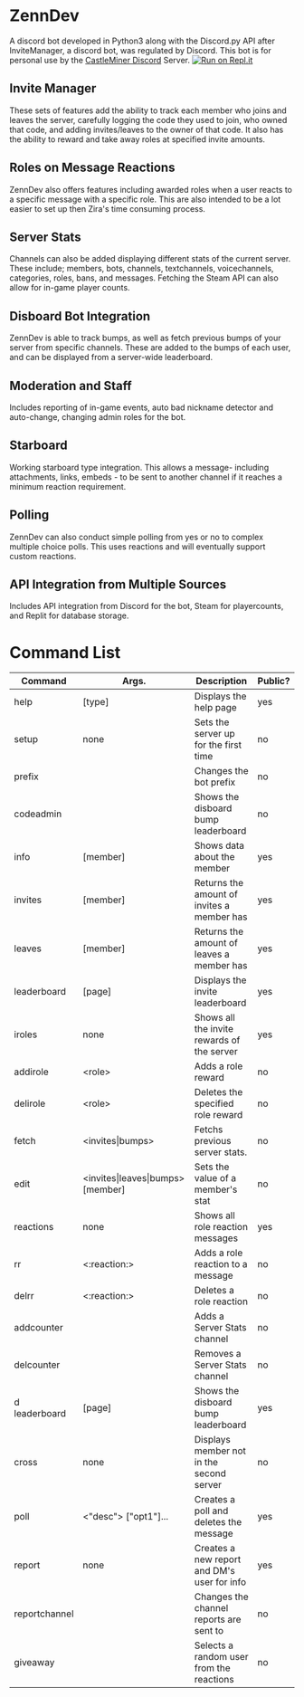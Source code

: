 # ZennDev
A discord bot developed in Python3 along with the Discord.py API after InviteManager, a discord bot, was regulated by Discord. This bot is for personal use by the [CastleMiner Discord](discord.gg/cJH7DFb) Server.
[![Run on Repl.it](https://repl.it/badge/github/Zennara/ZennsInvites)](https://repl.it/github/Zennara/ZennsInvites)
## Invite Manager
These sets of features add the ability to track each member who joins and leaves the server, carefully logging the code they used to join, who owned that code, and adding invites/leaves to the owner of that code. It also has the ability to reward and take away roles at specified invite amounts. 
## Roles on Message Reactions
ZennDev also offers features including awarded roles when a user reacts to a specific message with a specific role. This are also intended to be a lot easier to set up then Zira's time consuming process. 
## Server Stats
Channels can also be added displaying different stats of the current server. These include; members, bots, channels, textchannels, voicechannels, categories, roles, bans, and messages. Fetching the Steam API can also allow for in-game player counts.
## Disboard Bot Integration
ZennDev is able to track bumps, as well as fetch previous bumps of your server from specific channels. These are added to the bumps of each user, and can be displayed from a server-wide leaderboard.
## Moderation and Staff
Includes reporting of in-game events, auto bad nickname detector and auto-change, changing admin roles for the bot.
## Starboard
Working starboard type integration. This allows a message- including attachments, links, embeds - to be sent to another channel if it reaches a minimum reaction requirement.
## Polling
ZennDev can also conduct simple polling from yes or no to complex multiple choice polls. This uses reactions and will eventually support custom reactions.
## API Integration from Multiple Sources
Includes API integration from Discord for the bot, Steam for playercounts, and Replit for database storage.
# Command List
| Command       | Args.                                             | Description                                | Public? |
|---------------|---------------------------------------------------|--------------------------------------------|---------|
| help          | [type]                                            | Displays the help page                     | yes     |
| setup         | none                                              | Sets the server up for the first time      | no      |
| prefix        | <prefix>                                          | Changes the bot prefix                     | no      |
| codeadmin     | <role>                                            | Shows the disboard bump leaderboard        | no      |
| info          | [member]                                          | Shows data about the member                | yes     |
| invites       | [member]                                          | Returns the amount of invites a member has | yes     |
| leaves        | [member]                                          | Returns the amount of leaves a member has  | yes     |
| leaderboard   | [page]                                            | Displays the invite leaderboard            | yes     |
| iroles        | none                                              | Shows all the invite rewards of the server | yes     |
| addirole      | <invites> \<role>                                 | Adds a role reward                         | no      |
| delirole      | <invites> \<role>                                 | Deletes the specified role reward          | no      |
| fetch         | <invites\|bumps>                                  | Fetchs previous server stats.              | no      |
| edit          | <invites\|leaves\|bumps> <amount> [member]        | Sets the value of a member's stat          | no      |
| reactions     | none                                              | Shows all role reaction messages           | yes     |
| rr            | <channel> <message> <:reaction:> <role>           | Adds a role reaction to a message          | no      |
| delrr         | <channel> <message> <:reaction:> <role>           | Deletes a role reaction                    | no      |
| addcounter    | <tracker>                                         | Adds a Server Stats channel                | no      |
| delcounter    | <tracker>                                         | Removes a Server Stats channel             | no      |
| d leaderboard | [page]                                            | Shows the disboard bump leaderboard        | yes     |
| cross         | none                                              | Displays member not in the second server   | no      |
| poll          | <"desc"> ["opt1"]...                              | Creates a poll and deletes the message     | yes     |
| report        | none                                              | Creates a new report and DM's user for info| yes     |
| reportchannel | <channel>                                         | Changes the channel reports are sent to    | no      |
| giveaway      | <channel> <message>                               | Selects a random user from the reactions   | no      |
